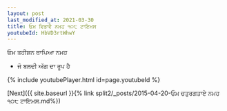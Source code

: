 ```yaml
---
layout: post
last_modified_at: 2021-03-30
title: ਓਮ ਵਿਭਾਵੈ ਨਮਹ ੧੦੮ ਟਾਇਮਸ
youtubeId: HbVD3rtWhwY
---
```

 
 
 ਓਮ ਤਹੀਸ਼ਨ ਥਾਪਿਆ ਨਮਹ  
 
 -  ਜੋ ਬਲਦੀ ਅੱਗ ਦਾ ਰੂਪ ਹੈ 
 
  
 
  
 
 
 
 
 
 


{% include youtubePlayer.html id=page.youtubeId %}
 
[Next]({{ site.baseurl }}{% link  split2/_posts/2015-04-20-ਓਮ ਚਤੁਰਗਤਾਏ ਨਮਹ ੧੦੮ ਟਾਇਮਸ.md%})
 
